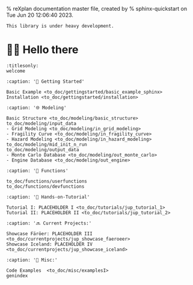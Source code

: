 % reXplan documentation master file, created by
% sphinx-quickstart on Tue Jun 20 12:06:40 2023.

```{warning}
This library is under heavy development.
```
# 🖐🏻 Hello there

```{toctree}
:titlesonly:
welcome
```

```{toctree}
:caption: '🚀 Getting Started'

Basic Example <to_doc/gettingstarted/basic_example_sphinx>
Installation <to_doc/gettingstarted/installation>
```

```{toctree}
:caption: '🌐 Modeling'

Basic Structure <to_doc/modeling/basic_structure>
to_doc/modeling/input_data
- Grid Modeling <to_doc/modeling/in_grid_modeling>
- Fragility Curve <to_doc/modeling/in_fragility_curve>
- Hazard Modeling <to_doc/modeling/in_hazard_modeling>
to_doc/modeling/mid_init_n_run
to_doc/modeling/output_data
- Monte Carlo Database <to_doc/modeling/out_monte_carlo>
- Engine Database <to_doc/modeling/out_engine>
```

```{toctree}
:caption: '🧮 Functions'

to_doc/functions/userfunctions
to_doc/functions/devfunctions
```

```{toctree}
:caption: '🧤 Hands-on-Tutorial'

Tutorial I: PLACEHOLDER I <to_doc/tutorials/jup_tutorial_1>
Tutorial II: PLACEHOLDER II <to_doc/tutorials/jup_tutorial_2>
```

```{toctree}
:caption: '🔜 Current Projects:'

Showcase Färöer: PLACEHOLDER III <to_doc/currentprojects/jup_showcase_faeroeer>
Showcase Iceland: PLACEHOLDER IV <to_doc/currentprojects/jup_showcase_iceland>
```

```{toctree}
:caption: '💫 Misc:'

Code Examples  <to_doc/misc/examplesI>
genindex
```